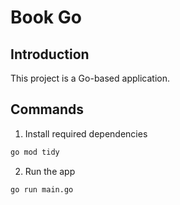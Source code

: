 # Book Go

## Introduction
This project is a Go-based application.

## Commands
1. Install required dependencies
```bash
go mod tidy
```

2. Run the app
```bash
go run main.go
```